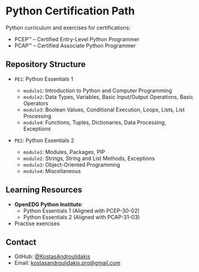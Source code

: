 # Python Certification Path

Python curriculum and exercises for certifications:
- PCEP™ – Certified Entry-Level Python Programmer
- PCAP™ – Certified Associate Python Programmer


## Repository Structure

- `PE1`: Python Essentials 1
  - `module1`: Introduction to Python and Computer Programming
  - `module2`: Data Types, Variables, Basic Input/Output Operations, Basic Operators
  - `module3`: Boolean Values, Conditional Execution, Loops, Lists, List Processing
  - `module4`: Functions, Tuples, Dictionaries, Data Processing, Exceptions

- `PE2`: Python Essentials 2
  - `module1`: Modules, Packages, PIP
  - `module2`: Strings, String and List Methods, Exceptions
  - `module3`: Object-Oriented Programming
  - `module4`: Miscellaneous


## Learning Resources

- **OpenEDG Python Institute**:
  - Python Essentials 1 (Aligned with PCEP-30-02)
  - Python Essentials 2 (Aligned with PCAP-31-03)
- Practise exercises


## Contact

- GitHub: [@KostasAndroulidakis](https://github.com/KostasAndroulidakis)
- Email: [kostasandroulidakis.pro@gmail.com](mailto:kostasandroulidakis.pro@gmail.com)